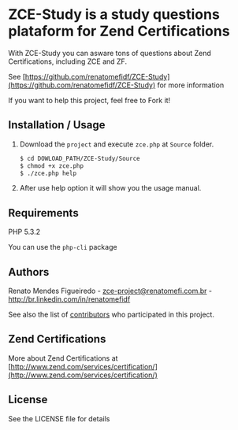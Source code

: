 ZCE-Study is a study questions plataform for Zend Certifications
========================================

With ZCE-Study you can asware tons of questions about Zend Certifications, including ZCE and ZF.

See [https://github.com/renatomefidf/ZCE-Study](https://github.com/renatomefidf/ZCE-Study) for more information

If you want to help this project, feel free to Fork it!

Installation / Usage
--------------------

1. Download the `project` and execute `zce.php` at `Source` folder.

    ``` sh
    $ cd DOWLOAD_PATH/ZCE-Study/Source
    $ chmod +x zce.php
    $ ./zce.php help
    ```

2. After use help option it will show you the usage manual.

Requirements
------------

PHP 5.3.2

You can use the `php-cli` package

Authors
-------

Renato Mendes Figueiredo - <zce-project@renatomefi.com.br> - <http://br.linkedin.com/in/renatomefidf><br />

See also the list of [contributors](https://github.com/renatomefidf/ZCE-Study/contributors) who participated in this project.

Zend Certifications
-------

More about Zend Certifications at [http://www.zend.com/services/certification/](http://www.zend.com/services/certification/)

License
-------

See the LICENSE file for details